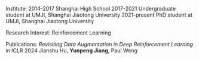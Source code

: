 Institute:
2014-2017 Shanghai High School
2017-2021 Undergraduate student at UMJI, Shanghai Jiaotong University
2021-present PhD student at UMJI, Shanghai Jiaotong University

Research Interest: Reinforcement Learning

Publications:
_Revisiting Data Augmentation in Deep Reinforcement Learning_ in ICLR 2024 
Jianshu Hu, **Yunpeng Jiang**, Paul Weng
